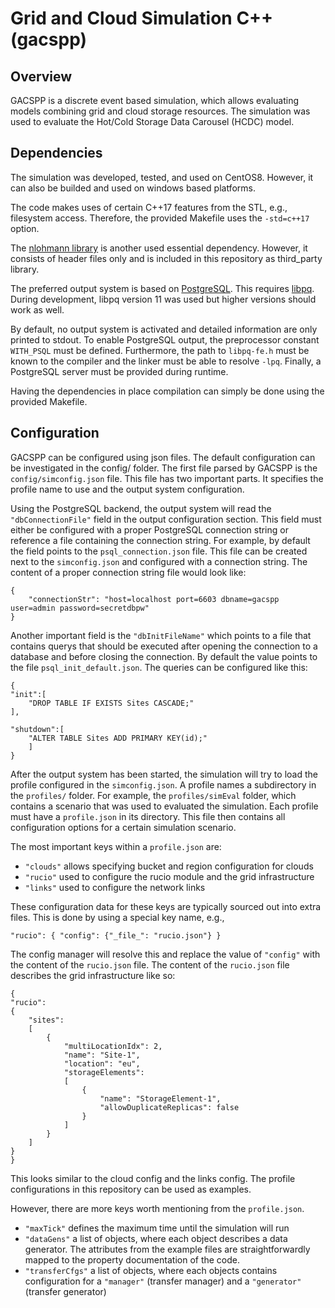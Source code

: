# Grid and Cloud Simulation C++ (gacspp)

## Overview
GACSPP is a discrete event based simulation, which allows evaluating models combining grid and cloud storage resources.
The simulation was used to evaluate the Hot/Cold Storage Data Carousel (HCDC) model.

## Dependencies
The simulation was developed, tested, and used on CentOS8. However, it can also be builded and used on windows based platforms.

The code makes uses of certain C++17 features from the STL, e.g., filesystem access. Therefore, the provided Makefile uses the `-std=c++17` option.

The [nlohmann library](https://github.com/nlohmann/json) is another used essential dependency. However, it consists of header files only and is included in this repository as third_party library.

The preferred output system is based on [PostgreSQL](https://www.postgresql.org/). This requires [libpq](https://www.postgresql.org/docs/11/libpq.html). During development, libpq version 11 was used
but higher versions should work as well.

By default, no output system is activated and detailed information are only printed to stdout. To enable PostgreSQL output, the preprocessor constant `WITH_PSQL` must be defined.
Furthermore, the path to `libpq-fe.h` must be known to the compiler and the linker must be able to resolve `-lpq`. Finally, a PostgreSQL server must be provided during runtime.

Having the dependencies in place compilation can simply be done using the provided Makefile.


## Configuration
GACSPP can be configured using json files. The default configuration can be investigated in the config/ folder.
The first file parsed by GACSPP is the `config/simconfig.json` file. This file has two important parts. It specifies
the profile name to use and the output system configuration.

Using the PostgreSQL backend, the output system will read the `"dbConnectionFile"` field in the output configuration section.
This field must either be configured with a proper PostgreSQL connection string or reference a file containing the connection string.
For example, by default the field points to the `psql_connection.json` file. This file can be created next to the `simconfig.json`
and configured with a connection string. The content of a proper connection string file would look like:
```
{
    "connectionStr": "host=localhost port=6603 dbname=gacspp user=admin password=secretdbpw"
}
```
Another important field is the `"dbInitFileName"` which points to a file that contains querys that should be executed after opening the connection
to a database and before closing the connection. By default the value points to the file `psql_init_default.json`.
The queries can be configured like this:
```
{
"init":[
    "DROP TABLE IF EXISTS Sites CASCADE;"
],

"shutdown":[
    "ALTER TABLE Sites ADD PRIMARY KEY(id);"
	]
}
```

After the output system has been started, the simulation will try to load the profile configured in the `simconfig.json`.
A profile names a subdirectory in the `profiles/` folder. For example, the `profiles/simEval` folder, which contains a scenario
that was used to evaluated the simulation. Each profile must have a `profile.json` in its directory. This file then contains
all configuration options for a certain simulation scenario.

The most important keys within a `profile.json` are:
- `"clouds"` allows specifying bucket and region configuration for clouds
- `"rucio"` used to configure the rucio module and the grid infrastructure
- `"links"` used to configure the network links

These configuration data for these keys are typically sourced out into extra files. This is done by using a special key name, e.g.,
```
"rucio": { "config": {"_file_": "rucio.json"} }
```

The config manager will resolve this and replace the value of `"config"` with the content of the `rucio.json` file.
The content of the `rucio.json` file describes the grid infrastructure like so:
```
{
"rucio":
{
    "sites":
    [
        {
            "multiLocationIdx": 2,
            "name": "Site-1",
            "location": "eu",
            "storageElements":
            [
                {
                    "name": "StorageElement-1",
                    "allowDuplicateReplicas": false
                }
            ]
        }
	]
}
}
```
This looks similar to the cloud config and the links config. The profile configurations in this repository can be used as examples.

However, there are more keys worth mentioning from the `profile.json`.
- `"maxTick"` defines the maximum time until the simulation will run
- `"dataGens"` a list of objects, where each object describes a data generator. The attributes from the example files are straightforwardly mapped to the property documentation of the code.
- `"transferCfgs"` a list of objects, where each objects contains configuration for a `"manager"` (transfer manager) and a `"generator"` (transfer generator)